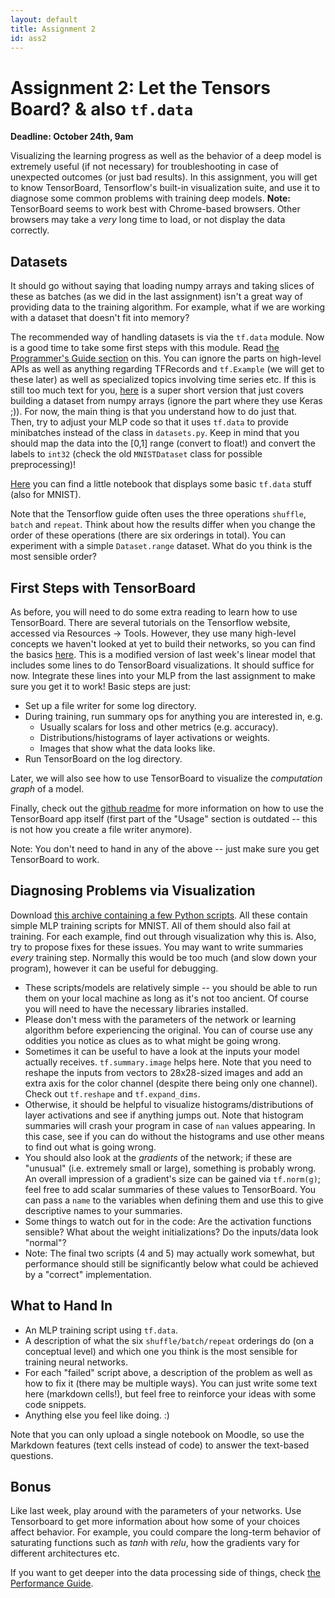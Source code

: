 ```yaml
---
layout: default
title: Assignment 2
id: ass2
---
```



# Assignment 2: Let the Tensors Board? & also `tf.data`
**Deadline: October 24th, 9am**

Visualizing the learning progress as well as the behavior of a deep model is
extremely useful (if not necessary) for troubleshooting in case of unexpected
outcomes (or just bad results). In this assignment, you will get to know
TensorBoard, Tensorflow's built-in visualization suite, and use it to diagnose
some common problems with training deep models. **Note:** TensorBoard seems to
work best with Chrome-based browsers. Other browsers may take a *very* long
time to load, or not display the data correctly.


## Datasets

It should go without saying that loading numpy arrays and taking slices of
these as batches (as we did in the last assignment) isn't a great way of 
providing data to the training algorithm.
For example, what if we are working with a dataset that doesn't fit into
memory? 

The recommended way of handling datasets is via the `tf.data` module.
Now is a good time to take some first steps with this module. Read
[the Programmer's Guide section](https://www.tensorflow.org/guide/data)
on this. You can ignore the parts on high-level APIs as well as anything
regarding TFRecords and `tf.Example` (we will get to these later) as well as
specialized topics involving time series etc. If this is still too much text for
you, [here](https://www.tensorflow.org/tutorials/load_data/numpy) is a super short
version that just covers building a dataset from numpy arrays (ignore the part
where they use Keras ;)).
For now, the main thing is that you understand how to do just that.  
Then, try to adjust your MLP code so that it uses `tf.data` to provide 
minibatches instead of the class in `datasets.py`. Keep in mind that you should
 map the data into the [0,1] range (convert to float!)
and convert the labels to `int32` (check the old
 `MNISTDataset` class for possible preprocessing)!
 
[Here](https://ovgu-ailab.github.io/idl2022/assignments/2/tf_data.ipynb) you
can find a little notebook that displays some basic `tf.data` stuff (also for
MNIST).

Note that the Tensorflow guide often uses the three operations `shuffle`,
`batch` and `repeat`. Think about how the results differ when you change the
order of these operations (there are six orderings in total). You can
experiment with a simple `Dataset.range` dataset. What do you think is the most
sensible order?


## First Steps with TensorBoard

As before, you will need to do some extra reading to learn how to use
TensorBoard. There are several tutorials on the Tensorflow website, accessed via
Resources -> Tools. However, they use many high-level concepts we haven't
looked at yet to build their networks, so you can find the basics 
[here](https://ovgu-ailab.github.io/idl2022/assignments/2/linear_tb.ipynb).
This is a modified version of last week's linear model that includes some lines
to do TensorBoard visualizations. It should suffice for now.
Integrate these lines into your MLP from the last assignment
to make sure you get it to work! Basic steps are just:
- Set up a file writer for some log directory.
- During training, run summary ops for anything you are interested in, e.g.
  - Usually scalars for loss and other metrics (e.g. accuracy).
  - Distributions/histograms of layer activations or weights.
  - Images that show what the data looks like.
- Run TensorBoard on the log directory.

Later, we will also see how to use TensorBoard to visualize the _computation
graph_ of a model.

Finally,
check out the [github readme](https://github.com/tensorflow/tensorboard) for
more information on how to use the TensorBoard app itself (first part of the
"Usage" section is outdated -- this is not how you create a file writer anymore).

Note: You don't need to hand in any of the above -- just make sure you get
TensorBoard to work.


## Diagnosing Problems via Visualization

Download [this archive containing a few Python scripts](https://ovgu-ailab.github.io/idl2021/assignments/2/EPIC_DEEP_LEARNING_FAIL_COMPILATION_OCTOBER_2022.zip).
All these contain simple MLP training scripts for MNIST. All of them
should also fail at training. For each example, find out through visualization
why this is. Also, try to propose fixes for these issues. You may want to write
summaries _every_ training step. Normally this would be too much (and slow down
your program), however it can be useful for debugging.

- These scripts/models are relatively simple -- you should be able to run them
  on your local machine as long as it's not too ancient. Of course you will
  need to have the necessary libraries installed.
- Please don't mess with the
parameters of the network or learning algorithm before experiencing the
original. You can of course use any oddities you notice as clues as to what
might be going wrong.
- Sometimes it can be useful to have a look at the inputs your model actually
receives. `tf.summary.image` helps here. Note that you need to reshape the
inputs from vectors to 28x28-sized images and add an extra axis for the color
channel (despite there being only one channel). Check out `tf.reshape` and
`tf.expand_dims`.
- Otherwise, it should be helpful to visualize histograms/distributions of layer
activations and see if anything jumps out. Note that histogram summaries will
crash your program in case of `nan` values appearing. In this case, see if you
can do without the histograms and use other means to find out what is going
wrong.
- You should also look at the *gradients* of the network; if these are "unusual"
(i.e. extremely small or large), something is probably wrong. 
An overall impression of a gradient's size
can be gained via `tf.norm(g)`; feel free to add scalar summaries of these
values to TensorBoard. You can pass a `name` to the variables when defining
  them and use this to give descriptive names to your summaries.
- Some things to watch out for in the code: Are the activation functions sensible?
What about the weight initializations? Do the inputs/data look "normal"?
- Note: The final two scripts (4 and 5) may actually work somewhat, but performance
should still be significantly below what could be achieved by a "correct"
  implementation.
  

## What to Hand In

- An MLP training script using `tf.data`.
- A description of what the six `shuffle/batch/repeat` orderings do (on a
conceptual level) and which one you think is the most sensible for training
neural networks.
- For each "failed" script above, a description of the problem as well as how
to fix it (there may be multiple ways). You can just write some text here
(markdown cells!), but feel free to reinforce your ideas with some code snippets.
- Anything else you feel like doing. :)

Note that you can only upload a single notebook on Moodle, so use the Markdown
features (text cells instead of code) to answer the text-based questions.


## Bonus

Like last week, play around with the parameters of your networks. Use
Tensorboard to get more information about how some of your choices affect
behavior. For example, you could compare the long-term behavior of saturating
functions such as *tanh* with *relu*, how the gradients vary for different
architectures etc.

If you want to get deeper into the data processing side of things, check
[the Performance Guide](https://www.tensorflow.org/guide/data_performance).
